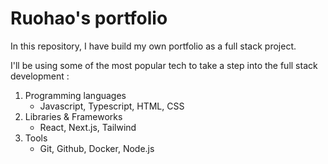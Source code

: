 # Ruohao's portfolio

In this repository, I have build my own portfolio as a full stack project.

I'll be using some of the most popular tech to take a step into the full stack development :

1. Programming languages
   - Javascript, Typescript, HTML, CSS
2. Libraries & Frameworks
   - React, Next.js, Tailwind
3. Tools
   - Git, Github, Docker, Node.js
